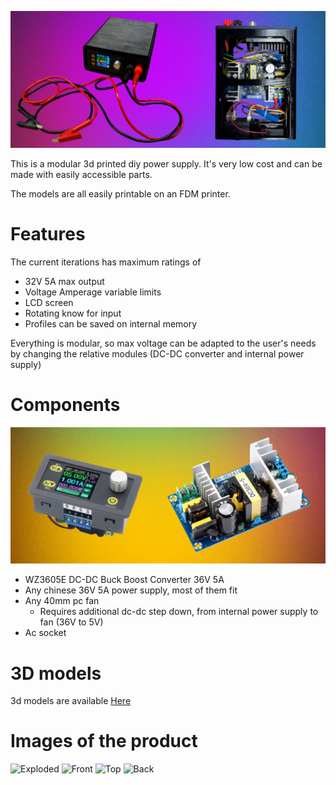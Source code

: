 ![Main image](https://raw.githubusercontent.com/angelogerminario/Power-supply/refs/heads/main/images/main_image.jpg)

This is a modular 3d printed diy power supply. It's very low cost and can be made with easily accessible parts.

The models are all easily printable on an FDM printer.

# Features

The current iterations has maximum ratings of
- 32V 5A max output
- Voltage Amperage variable limits
- LCD screen
- Rotating know for input
- Profiles can be saved on internal memory

Everything is modular, so max voltage can be adapted to the user's needs by changing the relative modules (DC-DC converter and internal power supply)

# Components

![Components cover](https://raw.githubusercontent.com/angelogerminario/Power-supply/refs/heads/main/components_cover.jpg)

- WZ3605E DC-DC Buck Boost Converter 36V 5A
- Any chinese 36V 5A power supply, most of them fit
- Any 40mm pc fan
	- Requires additional dc-dc step down, from internal power supply to fan (36V to 5V)
- Ac socket

# 3D models

3d models are available [Here](https://github.com/angelogerminario/Power-supply/tree/main/3d%20models)

# Images of the product

![Exploded](https://raw.githubusercontent.com/angelogerminario/Power-supply/refs/heads/main/images/exploded.jpg)
![Front](https://raw.githubusercontent.com/angelogerminario/Power-supply/refs/heads/main/images/front_working.jpg)
![Top](https://raw.githubusercontent.com/angelogerminario/Power-supply/refs/heads/main/images/top.jpg)
![Back](https://raw.githubusercontent.com/angelogerminario/Power-supply/refs/heads/main/images/back.jpg)